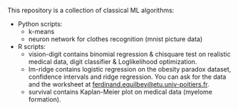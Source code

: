 This repository is a collection of classical ML algorithms: 
- Python scripts:
  - k-means
  - neuron network for clothes recognition (mnist picture data)
- R scripts:
  - vision-digit contains binomial regression & chisquare test on realistic medical data, digit classifier & Loglikelihood optimization.
  - lm-ridge contains logistic regression on the obesity paradox dataset, confidence intervals and ridge regression. You can ask for the data and the worksheet at ferdinand.equilbey@etu.univ-poitiers.fr.
  - survival contains Kaplan-Meier plot on medical data (myelome formation).
